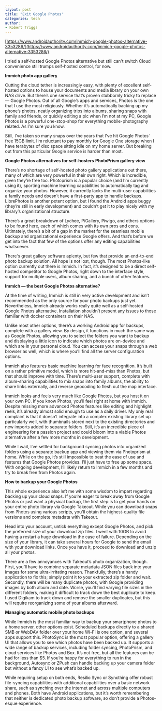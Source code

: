 ```yaml
---
layout: post
title: "Exit Google Photos"
categories: tech
author: 
- Robert Triggs
---
```


[https://www.androidauthority.com/immich-google-photos-alternative-3353286/](https://www.androidauthority.com/immich-google-photos-alternative-3353286/) 

I tried a self-hosted Google Photos alternative but still can't switch
Cloud convenience still trumps self-hosted control, for now.



**Immich photo app gallery**

Cutting the cloud tether is increasingly easy, with plenty of excellent self-hosted options to house your documents and media library on your own NAS drive. But there’s one service that’s proven stubbornly tricky to replace — Google Photos. Out of all Google’s apps and services, Photos is the one that I use the most religiously. Whether it’s automatically backing up my phone’s photos, neatly organizing trips into albums, sharing snaps with family and friends, or quickly editing a pic when I’m not at my PC, Google Photos is a powerful one-stop-shop for everything mobile-photography related. As I’m sure you know.


Still, I’ve taken so many snaps over the years that I’ve hit Google Photos’ free 15GB limit. I’m reluctant to pay monthly for Google One storage when I have terabytes of disc space sitting idle on my home server. But breaking out from this particular Google service is harder than most.

**Google Photos alternatives for self-hosters**
**PhotoPrism gallery view**

There’s no shortage of self-hosted photo gallery applications out there, many of which are very powerful in their own right. Which is incredible, given they’re free too. Photoprism is a popular choice (and I’m currently using it), sporting machine learning capabilities to automatically tag and organize your photos. However, it currently lacks the multi-user capabilities a family needs and doesn’t have a first-party app to handle backups. LibrePhotos is another potent option, but I found the Android apps buggy (they’re still in early development) and couldn’t get it to play nicely with my library’s organizational structure.

There’s a great breakdown of Lychee, PiGallery, Piwigo, and others options to be found here, each of which comes with its own pros and cons. Ultimately, there’s a bit of a gap in the market for the seamless mobile backup and organizational experience Google offers. And that’s before we get into the fact that few of the options offer any editing capabilities whatsoever.

There's great gallery software aplenty, but few that provide an end-to-end photo backup solution.
All hope is not lost, though. The most Photos-like option currently out there is Immich. In fact, it’s designed to be a direct self-hosted competitor to Google Photos, right down to the interface style, support for multiple users, album sharing, and a bunch of other features.

**Immich — the best Google Photos alternative?**

At the time of writing, Immich is still in very active development and isn’t recommended as the only source for your photo backups just yet. Nevertheless, Immich already works really quite well as a self-hosted Google Photos alternative. Installation shouldn’t present any issues to those familiar with docker containers on their NAS.

Unlike most other options, there’s a working Android app for backups, complete with a gallery view. By design, it functions in much the same way as Google Photos, allowing you to select the folders you want to backup and displaying a little icon to indicate which photos are on-device and which are in your personal cloud. You can access your snaps through a web browser as well, which is where you’ll find all the server configuration options.

Immich also features basic machine learning for face recognition. It’s built on a rather primitive model, which is more hit-and-miss than Photos, but that should improve with time. There’s multi-user support, complete with album-sharing capabilities to mix snaps into family albums, the ability to share links externally, and reverse geocoding to flesh out the map interface.

Immich looks and feels very much like Google Photos, but you host it on your own PC.
If you know Photos, you’ll feel right at home with Immich. Despite missing more advanced Photos features like editing and highlight reels, it’s already almost solid enough to use as a daily driver. My only real complaint is that it doesn’t integrate into a complex existing library set up particularly well, with thumbnails stored next to the existing directories and new imports added to separate folders. Still, it’s an incredible piece of engineering for a passion project and could bloom into a viable Photos alternative after a few more months in development.

While I wait, I’ve settled for background syncing photos into organized folders using a separate backup app and viewing them via Photoprism at home. While on the go, it’s still impossible to beat the ease of use and features that Google Photos provides. I’ll just have to free up some space. With ongoing development, I’ll likely return to Immich in a few months and try to break free from Photos again.

**How to backup your Google Photos**

This whole experience also left me with some wisdom to impart regarding backing up your cloud snaps. If you’re eager to break away from Google Photos or just want a physical backup, the first step is to get your hands on your entire photo library via Google Takeout. While you can download snaps from Photos using various scripts, you’ll obtain the highest-quality file versions and complete metadata with Takeout.

Head into your account, untick everything except Google Photos, and pick the preferred size of your download zip files. I went with 10GB to avoid having a restart a huge download in the case of failure. Depending on the size of your library, it can take several hours for Google to send the email with your download links. Once you have it, proceed to download and unzip all your photos.

There are a few annoyances with Takeout’s photo organization, though. First, you’ll have to combine separate metadata JSON files back into your images for some ultra-irritating reason. Thankfully, there’s a handy application to fix this; simply point it to your extracted zip folder and wait. Secondly, there will be many duplicate photos, with Google providing images by both album and date. Worse, you’ll find varying file sizes in the different folders, making it difficult to track down the best duplicate to keep. I used Digikam to track down and remove the smaller duplicates, but this will require reorganizing some of your albums afterward.

**Managing automatic mobile photo backups**

While Immich is the most familiar way to backup your smartphone photos to a home server, other options exist. Scheduled backups directly to a shared SMB or WebDAV folder over your home Wi-Fi is one option, and several apps support this. PhotoSync is the most popular option, offering a gallery UI that allows you to see which photos have been backed up. It supports a wide range of backup services, including folder syncing, PhotoPrism, and cloud services like Photos and Box. It’s not free, but all the features can be had for less than $5. If you’re happy for everything to run in the background, Autosync or ZPush can handle backing up your camera folder but without a fancy UI to see what’s backed up.

While requiring setup on both ends, Resilio Sync or Syncthing offer robust file-syncing capabilities with additional capabilities over a basic network share, such as synching over the internet and across multiple computers and phones. Both have Android applications, but it’s worth remembering that neither is dedicated photo backup software, so don’t provide a Photos-esque experience.